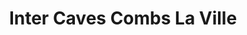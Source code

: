 ---
title: "Inter Caves Combs La Ville"
url: /combs-la-ville/inter-caves-combs-la-ville/
shop: Spirituosen
---